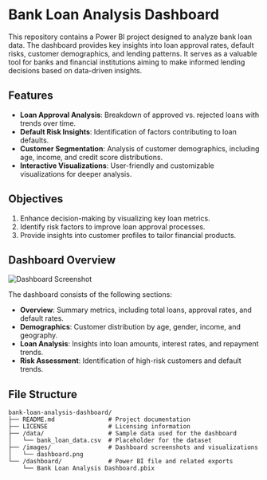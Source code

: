 # Bank Loan Analysis Dashboard

This repository contains a Power BI project designed to analyze bank loan data. The dashboard provides key insights into loan approval rates, default risks, customer demographics, and lending patterns. It serves as a valuable tool for banks and financial institutions aiming to make informed lending decisions based on data-driven insights.

## Features

- **Loan Approval Analysis**: Breakdown of approved vs. rejected loans with trends over time.
- **Default Risk Insights**: Identification of factors contributing to loan defaults.
- **Customer Segmentation**: Analysis of customer demographics, including age, income, and credit score distributions.
- **Interactive Visualizations**: User-friendly and customizable visualizations for deeper analysis.

## Objectives

1. Enhance decision-making by visualizing key loan metrics.
2. Identify risk factors to improve loan approval processes.
3. Provide insights into customer profiles to tailor financial products.

## Dashboard Overview

![Dashboard Screenshot](link-to-dashboard-screenshot)

The dashboard consists of the following sections:
- **Overview**: Summary metrics, including total loans, approval rates, and default rates.
- **Demographics**: Customer distribution by age, gender, income, and geography.
- **Loan Analysis**: Insights into loan amounts, interest rates, and repayment trends.
- **Risk Assessment**: Identification of high-risk customers and default trends.

## File Structure

```plaintext
bank-loan-analysis-dashboard/
├── README.md               # Project documentation
├── LICENSE                 # Licensing information
├── /data/                  # Sample data used for the dashboard
│   └── bank_loan_data.csv  # Placeholder for the dataset
├── /images/                # Dashboard screenshots and visualizations
│   └── dashboard.png
└── /dashboard/             # Power BI file and related exports
    └── Bank Loan Analysis Dashboard.pbix
